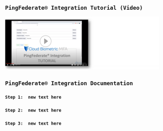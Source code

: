 ## `PingFederate® Integration Tutorial (Video)`
[![IMAGE ALT TEXT](https://github.com/openinfer/PrivateIdentity/blob/master/images/PingFederate%20Integration%20PLAY%201.png)](https://youtu.be/pN1wLWwmyV0 "PingFederate Integration Tutorial with Cloud Biometric MFA")

## `PingFederate® Integration Documentation`

### `Step 1:  new text here`

### `Step 2:  new text here`

### `Step 3:  new text here`

